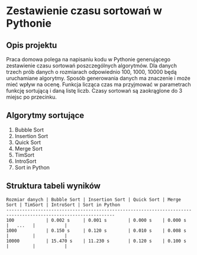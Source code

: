 # Zestawienie czasu sortowań w Pythonie

## Opis projektu

Praca domowa polega na napisaniu kodu w Pythonie generującego zestawienie czasu sortowań poszczególnych algorytmów.
Dla danych trzech prób danych o rozmiarach odpowiednio 100, 1000, 10000 będą uruchamiane algorytmy.
Sposób generowania danych ma znaczenie i może mieć wpływ na ocenę.
Funkcja licząca czas ma przyjmować w parametrach funkcję sortującą i daną listę liczb.
Czasy sortowań są zaokrąglone do 3 miejsc po przecinku.

## Algorytmy sortujące

1. Bubble Sort
2. Insertion Sort
3. Quick Sort
4. Merge Sort
5. TimSort
6. IntroSort
7. Sort in Python

## Struktura tabeli wyników

```
Rozmiar danych | Bubble Sort | Insertion Sort | Quick Sort | Merge Sort | TimSort | IntroSort | Sort in Python
---------------------------------------------------------------------------------------------------------------
100            | 0.002 s     | 0.001 s        | 0.000 s    | 0.000 s    |   ...   |           |
1000           | 0.150 s     | 0.120 s        | 0.010 s    | 0.008 s    |         |           |
10000          | 15.470 s    | 11.230 s       | 0.120 s    | 0.100 s    |         |           |
```

